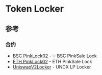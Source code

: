 # Token Locker

## 参考

### 合约
- [BSC PinkLock02](https://bscscan.com/address/0x407993575c91ce7643a4d4cCACc9A98c36eE1BBE) - 💡 BSC PinkSale Lock
- [ETH PinkLock02](https://etherscan.io/address/0x71B5759d73262FBb223956913ecF4ecC51057641) - ETH PinkSale Lock
- [UniswapV2Locker](https://etherscan.io/address/0x663a5c229c09b049e36dcc11a9b0d4a8eb9db214) - UNCX LP Locker

